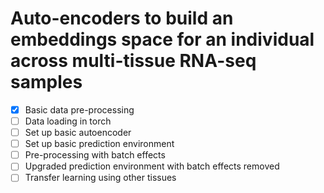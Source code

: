 # Auto-encoders to build an embeddings space for an individual across multi-tissue RNA-seq samples 

- [x] Basic data pre-processing
- [ ] Data loading in torch
- [ ] Set up basic autoencoder
- [ ] Set up basic prediction environment
- [ ] Pre-processing with batch effects
- [ ] Upgraded prediction environment with batch effects removed
- [ ] Transfer learning using other tissues
